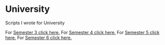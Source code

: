 # University

Scripts I wrote for University

For [Semester 3  click here.](Semester3/index.md)
For [Semester 4  click here.](Semester4/index.md)
For [Semester 5  click here.](Semester5/index.md)
For [Semester 6  click here.](Semester6/index.md)
